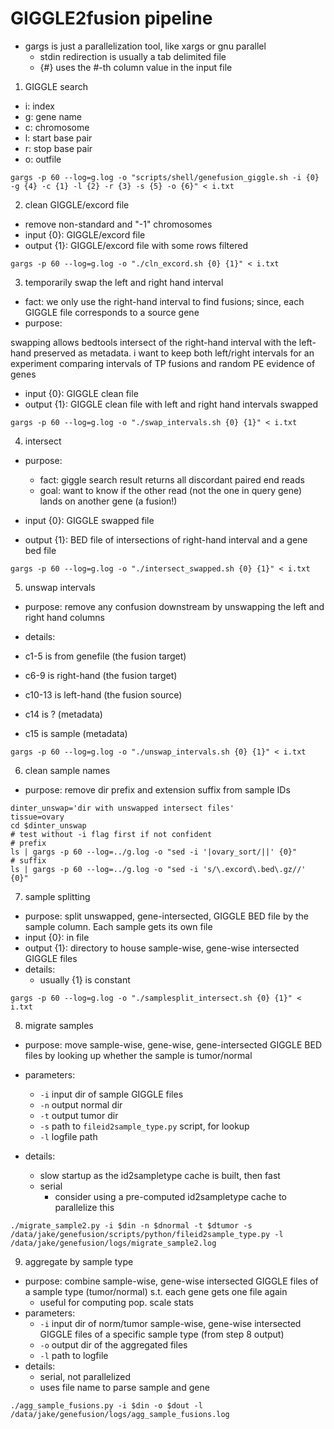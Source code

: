 # GIGGLE2fusion pipeline

- gargs is just a parallelization tool, like xargs or gnu parallel
    - stdin redirection is usually a tab delimited file
    - {#} uses the #-th column value in the input file

1. GIGGLE search

- i: index
- g: gene name
- c: chromosome
- l: start base pair
- r: stop base pair
- o: outfile

```
gargs -p 60 --log=g.log -o "scripts/shell/genefusion_giggle.sh -i {0} -g {4} -c {1} -l {2} -r {3} -s {5} -o {6}" < i.txt
```

2. clean GIGGLE/excord file

- remove non-standard and "-1" chromosomes
- input {0}: GIGGLE/excord file
- output {1}: GIGGLE/excord file with some rows filtered

```
gargs -p 60 --log=g.log -o "./cln_excord.sh {0} {1}" < i.txt
```

3. temporarily swap the left and right hand interval

- fact: we only use the right-hand interval to find fusions; since, each GIGGLE file corresponds to a source gene
- purpose: 

swapping allows bedtools intersect of the right-hand interval with the left-hand preserved as metadata.
i want to keep both left/right intervals for an experiment comparing intervals of TP fusions and random PE evidence of genes

- input {0}: GIGGLE clean file
- output {1}: GIGGLE clean file with left and right hand intervals swapped

```
gargs -p 60 --log=g.log -o "./swap_intervals.sh {0} {1}" < i.txt
```

4. intersect

- purpose: 
    - fact: giggle search result returns all discordant paired end reads
    - goal: want to know if the other read (not the one in query gene) lands on another gene (a fusion!)

- input {0}: GIGGLE swapped file
- output {1}: BED file of intersections of right-hand interval and a gene bed file

```
gargs -p 60 --log=g.log -o "./intersect_swapped.sh {0} {1}" < i.txt
```

5. unswap intervals

- purpose: remove any confusion downstream by unswapping the left and right hand columns

- details:

- c1-5 is from genefile (the fusion target)
- c6-9 is right-hand (the fusion target)
- c10-13 is left-hand (the fusion source)
- c14 is ? (metadata)
- c15 is sample (metadata)

```
gargs -p 60 --log=g.log -o "./unswap_intervals.sh {0} {1}" < i.txt
```

6. clean sample names

- purpose: remove dir prefix and extension suffix from sample IDs

```
dinter_unswap='dir with unswapped intersect files'
tissue=ovary
cd $dinter_unswap
# test without -i flag first if not confident
# prefix
ls | gargs -p 60 --log=../g.log -o "sed -i '|ovary_sort/||' {0}"
# suffix
ls | gargs -p 60 --log=../g.log -o "sed -i 's/\.excord\.bed\.gz//' {0}"
```

7. sample splitting

- purpose: split unswapped, gene-intersected, GIGGLE BED file by the sample column. Each sample gets its own file
- input {0}: in file
- output {1}: directory to house sample-wise, gene-wise intersected GIGGLE files
- details:
    - usually {1} is constant

```
gargs -p 60 --log=g.log -o "./samplesplit_intersect.sh {0} {1}" < i.txt
```

8. migrate samples

- purpose: move sample-wise, gene-wise, gene-intersected GIGGLE BED files by looking up whether the sample is tumor/normal
- parameters:
    - `-i` input dir of sample GIGGLE files
    - `-n` output normal dir
    - `-t` output tumor dir
    - `-s` path to `fileid2sample_type.py` script, for lookup
    - `-l` logfile path
 
- details:
    - slow startup as the id2sampletype cache is built, then fast
    - serial
        - consider using a pre-computed id2sampletype cache to parallelize this

 
```
./migrate_sample2.py -i $din -n $dnormal -t $dtumor -s /data/jake/genefusion/scripts/python/fileid2sample_type.py -l /data/jake/genefusion/logs/migrate_sample2.log
```

9. aggregate by sample type

- purpose: combine sample-wise, gene-wise intersected GIGGLE files of a sample type (tumor/normal) s.t. each gene gets one file again
    - useful for computing pop. scale stats
- parameters:
    - `-i` input dir of norm/tumor sample-wise, gene-wise intersected GIGGLE files of a specific sample type (from step 8 output)
    - `-o` output dir of the aggregated files
    - `-l` path to logfile
- details:
    - serial, not parallelized
    - uses file name to parse sample and gene
```
./agg_sample_fusions.py -i $din -o $dout -l /data/jake/genefusion/logs/agg_sample_fusions.log
```
